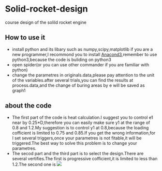 # Solid-rocket-design
course design of the solild rocket engine
## How to use it
* install python and its libary such as numpy,scipy,matplotlib
if you are a new programmer,I recommond you to install [Anacond3](https://www.anaconda.com/download/),remember to use python3,because the code is buliding on python3
* open spider(or you can use other commander if you are familiar with python)
* change the parametres in originals.data,please pay attention to the unit of the variables.after several trials,you can find the results at process.data,and the change of buring areas by e
will be saved as graph1
## about the code
* The first part of the code is heat calculation.I suggest you to control e1 near by 0.25*D,therefore you can easily make sure y1 at the range of 0.8 and 1.2.My suggestion is to control y1 at 0.8,because the loading cofficient is limited to 0.75 and 0.85.If you get the wrong information,for I set several triggers,once your parametres is not fitable,it will be triggered.The best way to solve this problem is to change your parametres.
* The secod part and the third part is to select the design.There are several vertifies.The first is progressive cofficient,it is limited to less than 1.2.The second one is <img src="http://www.forkosh.com/mathtex.cgi? \Large x=\frac{-b\pm\sqrt{b^2-4ac}}{2a}">


